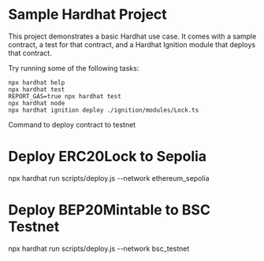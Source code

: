 # Sample Hardhat Project

This project demonstrates a basic Hardhat use case. It comes with a sample contract, a test for that contract, and a Hardhat Ignition module that deploys that contract.

Try running some of the following tasks:

```shell
npx hardhat help
npx hardhat test
REPORT_GAS=true npx hardhat test
npx hardhat node
npx hardhat ignition deploy ./ignition/modules/Lock.ts
```

Command to deploy contract to testnet 
# Deploy ERC20Lock to Sepolia
npx hardhat run scripts/deploy.js --network ethereum_sepolia
# Deploy BEP20Mintable to BSC Testnet
npx hardhat run scripts/deploy.js --network bsc_testnet